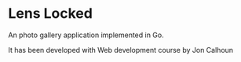 # Lens Locked

An photo gallery application implemented in Go.

It has been developed with Web development course by Jon Calhoun
